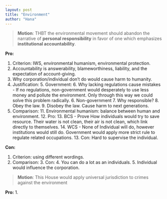 ```yaml
---
layout: post
title: "Environment"
author: "Hana"
---
```

> **Motion**: THBT the environmental movement should abandon the narrative of **personal responsibility** in favor of one which emphasizes **institutional accountability**.

**Pro:**
1. Criterion: IWS, environmental humanism, environmental protection.
2. Accountability is answerability, blameworthiness, liability, and the expectation of account-giving.
3. Why corporation/individual don’t do would cause harm to humanity.
4. Justification:
	5. Government: 
		6. Why lacking regulations cause mistakes - If no regulations, non-government would desperately to use less money and pollute the environment.  Only through this way we could solve this problem radically.
	6. Non-government
		7. Why responsible?
			8.  Obey the law. 
			9. Disobey the law. Cause harm to next generations.
10. Comparison:
	11. Environmental humanism: balance between human and environment. 
	12. Pro: 
		13. BCS - Prove How individuals would try to save resource. Their water is not clean, their air is not clean, which link directly to themselves.
		14. WCS - None of Individual will do, however institutions would still do. Government would apply more strict rule to regulate related occupations.
	13. Con: Hard to supervise the individual.


**Con:**
1. Criterion: using different wordings.
2. Comparison: 
	3. Con:
		4. You can do a lot as an individuals.
		5. Individual would influence the corporation.

> **Motion**: This House would apply universal jurisdiction to crimes against the environment

**Pro:**
1. 
